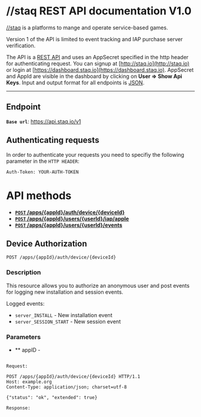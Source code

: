 # //staq REST API documentation V1.0

[//staq](http://staq.io) is a platforms to mange and operate service-based games.

Version 1 of the API is limited to event tracking and IAP purchase server verification.

The API is a [REST API](http://en.wikipedia.org/wiki/Representational_State_Transfer "RESTful")
and uses an AppSecret specified in the http header for authenticating request.
You can signup at [http://staq.io](http://staq.io) or login at [https://dashboard.staq.io](https://dashboard.staq.io).
AppSecret and AppId are visible in the dashboard by clicking on **User => Show Api Keys**.
Input and output format for all endpoints is [JSON](http://json.org/ "JSON").

***

## Endpoint

**<code>Base url</code>**: https://api.staq.io/v1

## Authenticating requests

In order to authenticate your requests you need to specifiy the following parameter in the <code>HTTP HEADER</code>:

```
Auth-Token: YOUR-AUTH-TOKEN
```

# API methods

- **[<code>POST</code> /apps/{appId}/auth/device/{deviceId}](#auth-post)**
- **[<code>POST</code> /apps/{appId}/users/{userId}/iap/apple](#iap-apple-post)**
- **[<code>POST</code> /apps/{appId}/users/{userId}/events](#events-post)**

## <a id="auth-post"></a>Device Authorization

<code>POST /apps/{appId}/auth/device/{deviceId}</code>

### Description

This resource allows you to authorize an anonymous user and post events for logging new installation and session events.

Logged events:

- <code>server_INSTALL</code> - New installation event
- <code>server_SESSION_START</code> - New session event

### Parameters

- ** appID - 

<pre><code>
Request:

POST /apps/{appId}/auth/device/{deviceId} HTTP/1.1
Host: example.org
Content-Type: application/json; charset=utf-8

{"status": "ok", "extended": true}

Response:



</code></pre>


